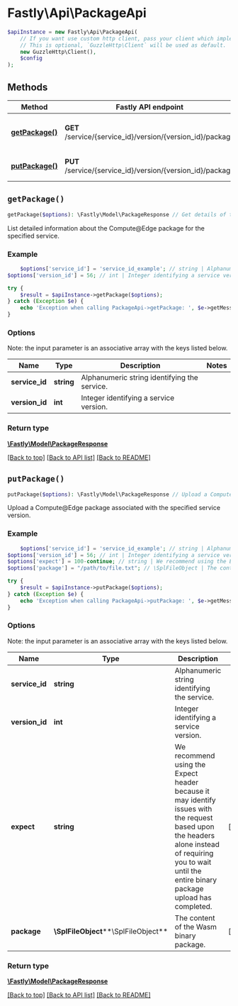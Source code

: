# Fastly\Api\PackageApi


```php
$apiInstance = new Fastly\Api\PackageApi(
    // If you want use custom http client, pass your client which implements `GuzzleHttp\ClientInterface`.
    // This is optional, `GuzzleHttp\Client` will be used as default.
    new GuzzleHttp\Client(),
    $config
);
```

## Methods

Method | Fastly API endpoint | Description
------------- | ------------- | -------------
[**getPackage()**](PackageApi.md#getPackage) | **GET** /service/{service_id}/version/{version_id}/package | Get details of the service&#39;s Compute@Edge package.
[**putPackage()**](PackageApi.md#putPackage) | **PUT** /service/{service_id}/version/{version_id}/package | Upload a Compute@Edge package.


## `getPackage()`

```php
getPackage($options): \Fastly\Model\PackageResponse // Get details of the service's Compute@Edge package.
```

List detailed information about the Compute@Edge package for the specified service.

### Example
```php
    $options['service_id'] = 'service_id_example'; // string | Alphanumeric string identifying the service.
$options['version_id'] = 56; // int | Integer identifying a service version.

try {
    $result = $apiInstance->getPackage($options);
} catch (Exception $e) {
    echo 'Exception when calling PackageApi->getPackage: ', $e->getMessage(), PHP_EOL;
}
```

### Options

Note: the input parameter is an associative array with the keys listed below.

Name | Type | Description  | Notes
------------- | ------------- | ------------- | -------------
**service_id** | **string** | Alphanumeric string identifying the service. |
**version_id** | **int** | Integer identifying a service version. |

### Return type

[**\Fastly\Model\PackageResponse**](../Model/PackageResponse.md)

[[Back to top]](#) [[Back to API list]](../../README.md#endpoints)
[[Back to README]](../../README.md)

## `putPackage()`

```php
putPackage($options): \Fastly\Model\PackageResponse // Upload a Compute@Edge package.
```

Upload a Compute@Edge package associated with the specified service version.

### Example
```php
    $options['service_id'] = 'service_id_example'; // string | Alphanumeric string identifying the service.
$options['version_id'] = 56; // int | Integer identifying a service version.
$options['expect'] = 100-continue; // string | We recommend using the Expect header because it may identify issues with the request based upon the headers alone instead of requiring you to wait until the entire binary package upload has completed.
$options['package'] = "/path/to/file.txt"; // \SplFileObject | The content of the Wasm binary package.

try {
    $result = $apiInstance->putPackage($options);
} catch (Exception $e) {
    echo 'Exception when calling PackageApi->putPackage: ', $e->getMessage(), PHP_EOL;
}
```

### Options

Note: the input parameter is an associative array with the keys listed below.

Name | Type | Description  | Notes
------------- | ------------- | ------------- | -------------
**service_id** | **string** | Alphanumeric string identifying the service. |
**version_id** | **int** | Integer identifying a service version. |
**expect** | **string** | We recommend using the Expect header because it may identify issues with the request based upon the headers alone instead of requiring you to wait until the entire binary package upload has completed. | [optional]
**package** | **\SplFileObject****\SplFileObject** | The content of the Wasm binary package. | [optional]

### Return type

[**\Fastly\Model\PackageResponse**](../Model/PackageResponse.md)

[[Back to top]](#) [[Back to API list]](../../README.md#endpoints)
[[Back to README]](../../README.md)
